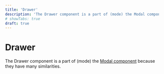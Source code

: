 ```yaml
---
title: 'Drawer'
description: 'The Drawer component is a part of (mode) the Modal component because they have many similarities.'
# showTabs: true
draft: true
---
```


# Drawer

The Drawer component is a part of (mode) the [Modal component](/uilib/components/modal) because they have many similarities.
